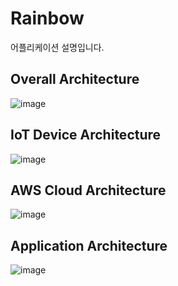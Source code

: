 # Rainbow

어플리케이션 설명입니다.

## Overall Architecture

![image](https://user-images.githubusercontent.com/20378368/108582313-c0ec1f80-7375-11eb-8a77-88d81bd44459.PNG)

## IoT Device Architecture

![image](https://user-images.githubusercontent.com/20378368/108582327-dfeab180-7375-11eb-90e7-23f5c7fb819a.png)

## AWS Cloud Architecture

![image](https://user-images.githubusercontent.com/20378368/108582210-03f9c300-7375-11eb-85e6-4d2b39a25d7b.png)

## Application Architecture

![image](https://user-images.githubusercontent.com/20378368/108582342-fbee5300-7375-11eb-939f-5c46d3413461.png)
